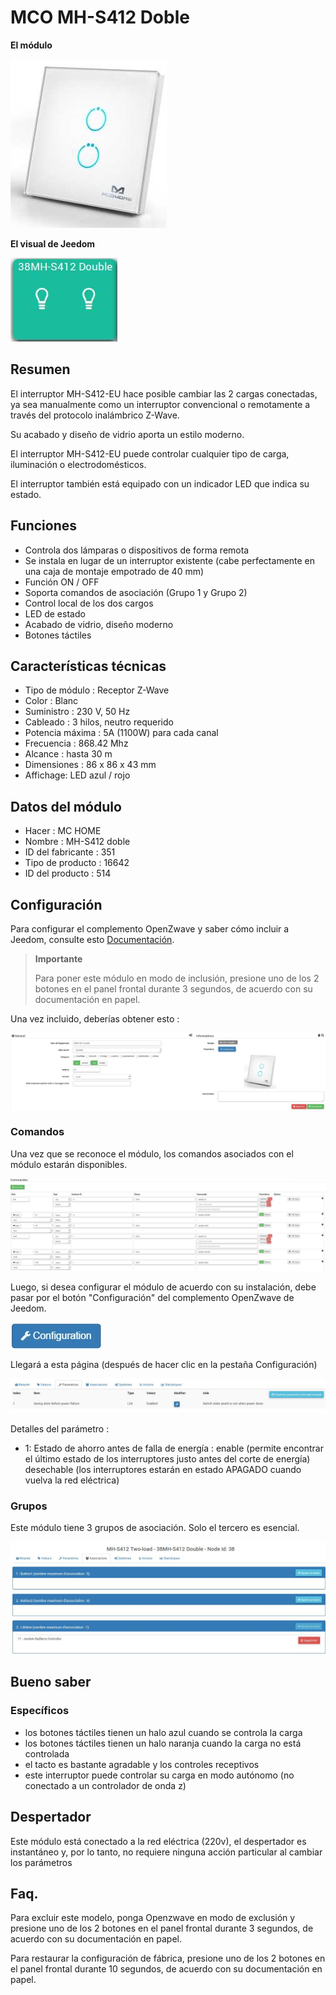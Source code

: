 # MCO MH-S412 Doble

**El módulo**

![module](images/mco.mhs412/module.jpg)

**El visual de Jeedom**

![vuedefaut1](images/mco.mhs412/vuedefaut1.jpg)

## Resumen

El interruptor MH-S412-EU hace posible cambiar las 2 cargas conectadas, ya sea manualmente como un interruptor convencional o remotamente a través del protocolo inalámbrico Z-Wave.

Su acabado y diseño de vidrio aporta un estilo moderno.

El interruptor MH-S412-EU puede controlar cualquier tipo de carga, iluminación o electrodomésticos.

El interruptor también está equipado con un indicador LED que indica su estado.

## Funciones

-   Controla dos lámparas o dispositivos de forma remota
-   Se instala en lugar de un interruptor existente (cabe perfectamente en una caja de montaje empotrado de 40 mm)
-   Función ON / OFF
-   Soporta comandos de asociación (Grupo 1 y Grupo 2)
-   Control local de los dos cargos
-   LED de estado
-   Acabado de vidrio, diseño moderno
-   Botones táctiles

## Características técnicas

-   Tipo de módulo : Receptor Z-Wave
-   Color : Blanc
-   Suministro : 230 V, 50 Hz
-   Cableado : 3 hilos, neutro requerido
-   Potencia máxima : 5A (1100W) para cada canal
-   Frecuencia : 868.42 Mhz
-   Alcance : hasta 30 m
-   Dimensiones : 86 x 86 x 43 mm
-   Affichage: LED azul / rojo

## Datos del módulo

-   Hacer : MC HOME
-   Nombre : MH-S412 doble
-   ID del fabricante : 351
-   Tipo de producto : 16642
-   ID del producto : 514

## Configuración

Para configurar el complemento OpenZwave y saber cómo incluir a Jeedom, consulte esto [Documentación](https://doc.jeedom.com/es_ES/plugins/automation%20protocol/openzwave/).

> **Importante**
>
> Para poner este módulo en modo de inclusión, presione uno de los 2 botones en el panel frontal durante 3 segundos, de acuerdo con su documentación en papel.

Una vez incluido, deberías obtener esto :

![Plugin Zwave](images/mco.mhs412/information.jpg)

### Comandos

Una vez que se reconoce el módulo, los comandos asociados con el módulo estarán disponibles.

![Comandos](images/mco.mhs412/commandes.jpg)

Luego, si desea configurar el módulo de acuerdo con su instalación, debe pasar por el botón "Configuración" del complemento OpenZwave de Jeedom.

![Configuración plugin Zwave](images/plugin/bouton_configuration.jpg)

Llegará a esta página (después de hacer clic en la pestaña Configuración)

![Config1](images/mco.mhs412/config1.jpg)

Detalles del parámetro :

-   1: Estado de ahorro antes de falla de energía : enable (permite encontrar el último estado de los interruptores justo antes del corte de energía) desechable (los interruptores estarán en estado APAGADO cuando vuelva la red eléctrica)

### Grupos

Este módulo tiene 3 grupos de asociación. Solo el tercero es esencial.

![Groupe](images/mco.mhs412/groupe.jpg)

## Bueno saber

### Específicos

- los botones táctiles tienen un halo azul cuando se controla la carga
- los botones táctiles tienen un halo naranja cuando la carga no está controlada
- el tacto es bastante agradable y los controles receptivos
- este interruptor puede controlar su carga en modo autónomo (no conectado a un controlador de onda z)

## Despertador

Este módulo está conectado a la red eléctrica (220v), el despertador es instantáneo y, por lo tanto, no requiere ninguna acción particular al cambiar los parámetros

## Faq.

Para excluir este modelo, ponga Openzwave en modo de exclusión y presione uno de los 2 botones en el panel frontal durante 3 segundos, de acuerdo con su documentación en papel.

Para restaurar la configuración de fábrica, presione uno de los 2 botones en el panel frontal durante 10 segundos, de acuerdo con su documentación en papel.

